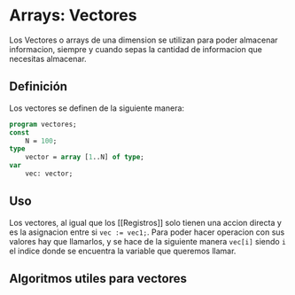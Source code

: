# Arrays: Vectores

Los Vectores o arrays de una dimension se utilizan para poder almacenar informacion, siempre y cuando sepas la cantidad de informacion que necesitas almacenar.

## Definición

Los vectores se definen de la siguiente manera:

```pascal
program vectores;
const
	N = 100;
type
	vector = array [1..N] of type;
var
	vec: vector;
```

## Uso
Los vectores, al igual que los [[Registros]] solo tienen una accion directa y es la asignacion entre si `vec := vec1;`. Para poder hacer operacion con sus valores hay que llamarlos, y se hace de la siguiente manera `vec[i]` siendo `i` el indice donde se encuentra la variable que queremos llamar.

## Algoritmos utiles para vectores

